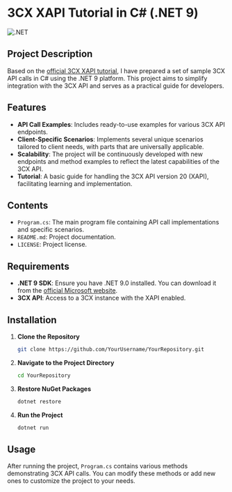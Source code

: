# 3CX XAPI Tutorial in C# (.NET 9)

![.NET](https://img.shields.io/badge/.NET-9.0-blue)

## Project Description

Based on the [official 3CX XAPI tutorial](https://github.com/3cx/xapi-tutorial), I have prepared a set of sample 3CX API calls in C# using the .NET 9 platform. This project aims to simplify integration with the 3CX API and serves as a practical guide for developers.

## Features

- **API Call Examples**: Includes ready-to-use examples for various 3CX API endpoints.
- **Client-Specific Scenarios**: Implements several unique scenarios tailored to client needs, with parts that are universally applicable.
- **Scalability**: The project will be continuously developed with new endpoints and method examples to reflect the latest capabilities of the 3CX API.
- **Tutorial**: A basic guide for handling the 3CX API version 20 (XAPI), facilitating learning and implementation.

## Contents

- `Program.cs`: The main program file containing API call implementations and specific scenarios.
- `README.md`: Project documentation.
- `LICENSE`: Project license.

## Requirements

- **.NET 9 SDK**: Ensure you have .NET 9.0 installed. You can download it from the [official Microsoft website](https://dotnet.microsoft.com/download/dotnet/9.0).
- **3CX API**: Access to a 3CX instance with the XAPI enabled.

## Installation

1. **Clone the Repository**

    ```bash
    git clone https://github.com/YourUsername/YourRepository.git
    ```

2. **Navigate to the Project Directory**

    ```bash
    cd YourRepository
    ```

3. **Restore NuGet Packages**

    ```bash
    dotnet restore
    ```

4. **Run the Project**

    ```bash
    dotnet run
    ```

## Usage

After running the project, `Program.cs` contains various methods demonstrating 3CX API calls. You can modify these methods or add new ones to customize the project to your needs.


